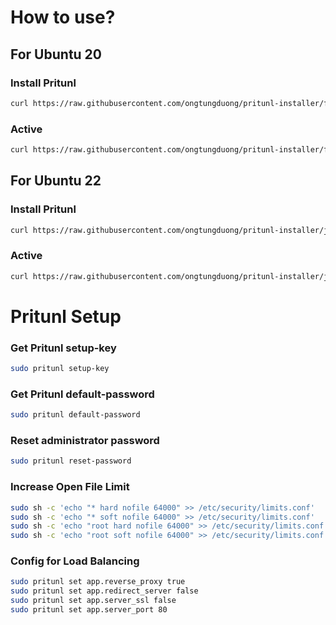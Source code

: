 # How to use?

## For Ubuntu 20

### Install Pritunl
```bash
curl https://raw.githubusercontent.com/ongtungduong/pritunl-installer/focal-1.30/install.sh | sudo bash
```

### Active
```bash
curl https://raw.githubusercontent.com/ongtungduong/pritunl-installer/focal-1.30/active.sh | sudo bash
```

## For Ubuntu 22

### Install Pritunl
```bash
curl https://raw.githubusercontent.com/ongtungduong/pritunl-installer/jammy-1.30/install.sh | sudo bash
```

### Active
```bash
curl https://raw.githubusercontent.com/ongtungduong/pritunl-installer/jammy-1.30/active.sh | sudo bash
```

# Pritunl Setup

### Get Pritunl setup-key
```bash
sudo pritunl setup-key
```

### Get Pritunl default-password
```bash
sudo pritunl default-password
```

### Reset administrator password
```bash
sudo pritunl reset-password
```

### Increase Open File Limit
```bash
sudo sh -c 'echo "* hard nofile 64000" >> /etc/security/limits.conf'
sudo sh -c 'echo "* soft nofile 64000" >> /etc/security/limits.conf'
sudo sh -c 'echo "root hard nofile 64000" >> /etc/security/limits.conf'
sudo sh -c 'echo "root soft nofile 64000" >> /etc/security/limits.conf'
```

### Config for Load Balancing
```bash
sudo pritunl set app.reverse_proxy true
sudo pritunl set app.redirect_server false
sudo pritunl set app.server_ssl false
sudo pritunl set app.server_port 80
```

